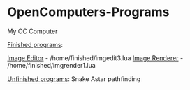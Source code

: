 # OpenComputers-Programs
My OC Computer

[Finished programs](/home/finished):

[Image Editor](/home/finished/imgedit3.lua) - /home/finished/imgedit3.lua
[Image Renderer](/home/finished/imgrender1.lua) - /home/finished/imgrender1.lua

[Unfinished programs](/home/projects):
Snake
Astar pathfinding
